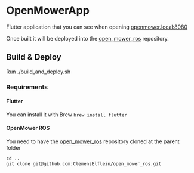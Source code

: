 # OpenMowerApp
Flutter application that you can see when opening [openmower.local:8080](http://openmower.local:8080)

Once built it will be deployed into the [open_mower_ros](https://github.com/ClemensElflein/open_mower_ros) repository.

## Build & Deploy
Run ./build_and_deploy.sh

### Requirements
#### Flutter
You can install it with Brew ```brew install flutter```
#### OpenMower ROS
You need to have the [open_mower_ros](https://github.com/ClemensElflein/open_mower_ros) repository cloned at the parent folder
```
cd ..
git clone git@github.com:ClemensElflein/open_mower_ros.git
```
